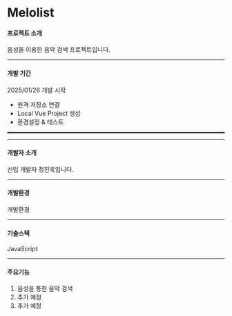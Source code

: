 # Melolist

#### 프로젝트 소개

음성을 이용한 음악 검색 프로젝트입니다.

-------

#### 개발 기간

2025/01/26 개발 시작
  + 원격 저장소 연결
  + Local Vue Project 생성
  + 환경설정 & 테스트
<hr style="border: 1px solid black;">

-------

#### 개발자 소개

신입 개발자 정진욱입니다.

-------

#### 개발환경

개발환경

-------

#### 기술스택

JavaScript

-------

#### 주요기능

  1. 음성을 통한 음악 검색
  2. 추가 예정
  3. 추가 예정
